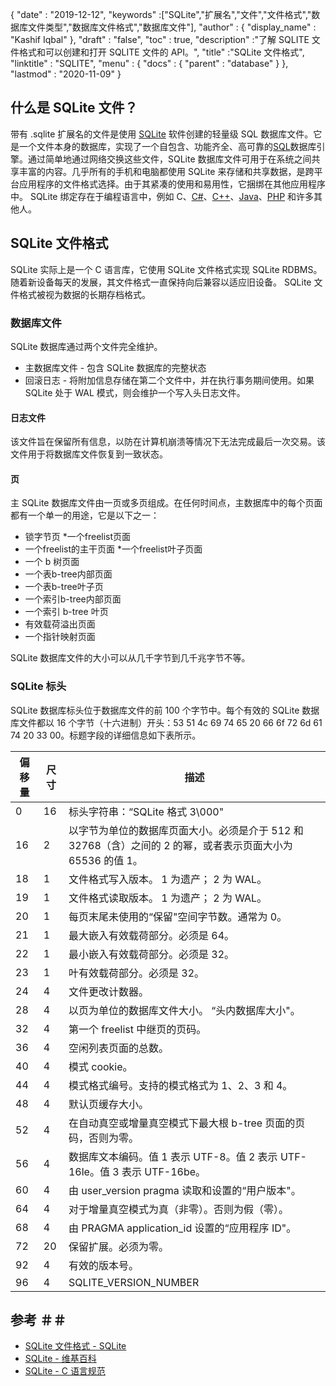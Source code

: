 {
  "date" : "2019-12-12",
  "keywords" :["SQLite","扩展名","文件","文件格式","数据库文件类型","数据库文件格式","数据库文件"],
  "author" : {
    "display_name" : "Kashif Iqbal"
},
  "draft" : "false",
  "toc" : true,
  "description" :"了解 SQLITE 文件格式和可以创建和打开 SQLITE 文件的 API。",
  "title" :"SQLite 文件格式",
  "linktitle" : "SQLITE",
  "menu" : {
    "docs" : {
      "parent" : "database"
}
},
  "lastmod" : "2020-11-09"
}

## 什么是 SQLite 文件？

带有 .sqlite 扩展名的文件是使用 [SQLite](https://www.sqlite.org/index.html) 软件创建的轻量级 SQL 数据库文件。它是一个文件本身的数据库，实现了一个自包含、功能齐全、高可靠的[SQL](/zh/database/sql/)数据库引擎。通过简单地通过网络交换这些文件，SQLite 数据库文件可用于在系统之间共享丰富的内容。几乎所有的手机和电脑都使用 SQLite 来存储和共享数据，是跨平台应用程序的文件格式选择。由于其紧凑的使用和易用性，它捆绑在其他应用程序中。 SQLite 绑定存在于编程语言中，例如 C、[C#](/zh/programming/cs/)、[C++](/zh/programming/cpp/)、[Java](/zh/programming/java/)、[PHP](/zh/programming/php/ ) 和许多其他人。

## SQLite 文件格式

SQLite 实际上是一个 C 语言库，它使用 SQLite 文件格式实现 SQLite RDBMS。随着新设备每天的发展，其文件格式一直保持向后兼容以适应旧设备。 SQLite 文件格式被视为数据的长期存档格式。

### 数据库文件

SQLite 数据库通过两个文件完全维护。
* 主数据库文件 - 包含 SQLite 数据库的完整状态
* 回滚日志 - 将附加信息存储在第二个文件中，并在执行事务期间使用。如果 SQLite 处于 WAL 模式，则会维护一个写入头日志文件。

#### 日志文件

该文件旨在保留所有信息，以防在计算机崩溃等情况下无法完成最后一次交易。该文件用于将数据库文件恢复到一致状态。

#### 页

主 SQLite 数据库文件由一页或多页组成。在任何时间点，主数据库中的每个页面都有一个单一的用途，它是以下之一：

* 锁字节页
*一个freelist页面
* 一个freelist的主干页面
*一个freelist叶子页面
* 一个 b 树页面
* 一个表b-tree内部页面
* 一个表b-tree叶子页
* 一个索引b-tree内部页面
* 一个索引 b-tree 叶页
* 有效载荷溢出页面
* 一个指针映射页面

SQLite 数据库文件的大小可以从几千字节到几千兆字节不等。

### SQLite 标头

SQLite 数据库标头位于数据库文件的前 100 个字节中。每个有效的 SQLite 数据库文件都以 16 个字节（十六进制）开头：53 51 4c 69 74 65 20 66 6f 72 6d 61 74 20 33 00。标题字段的详细信息如下表所示。

|偏移量|尺寸|描述|
---|---|---|
|0|16|标头字符串：“SQLite 格式 3\000"|
|16|2|以字节为单位的数据库页面大小。必须是介于 512 和 32768（含）之间的 2 的幂，或者表示页面大小为 65536 的值 1。
|18|1|文件格式写入版本。 1 为遗产； 2 为 WAL。|
|19|1|文件格式读取版本。 1 为遗产； 2 为 WAL。|
|20|1|每页末尾未使用的“保留"空间字节数。通常为 0。|
|21|1|最大嵌入有效载荷部分。必须是 64。|
|22|1|最小嵌入有效载荷部分。必须是 32。|
|23|1|叶有效载荷部分。必须是 32。|
|24|4|文件更改计数器。|
|28|4|以页为单位的数据库文件大小。 “头内数据库大小"。|
|32|4|第一个 freelist 中继页的页码。|
|36|4|空闲列表页面的总数。|
|40|4|模式 cookie。|
|44|4|模式格式编号。支持的模式格式为 1、2、3 和 4。|
|48|4|默认页缓存大小。|
|52|4|在自动真空或增量真空模式下最大根 b-tree 页面的页码，否则为零。|
|56|4|数据库文本编码。值 1 表示 UTF-8。值 2 表示 UTF-16le。值 3 表示 UTF-16be。|
|60|4|由 user_version pragma 读取和设置的“用户版本"。|
|64|4|对于增量真空模式为真（非零）。否则为假（零）。|
|68|4|由 PRAGMA application_id 设置的“应用程序 ID"。|
|72|20|保留扩展。必须为零。|
|92|4|有效的版本号。|
|96|4|SQLITE_VERSION_NUMBER|

## 参考 ＃＃

* [SQLite 文件格式 - SQLite](https://www.sqlite.org/fileformat2.html)
* [SQLite - 维基百科](https://en.wikipedia.org/wiki/SQLite)
* [SQLite - C 语言规范](https://www.sqlite.org/c3ref/intro.html)

